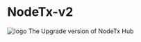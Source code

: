 # NodeTx-v2
![logo]((https://github.com/geniusJase/NodeTx-v2/blob/main/assets/NodeTx.png)?raw=true)
The Upgrade version of NodeTx Hub
